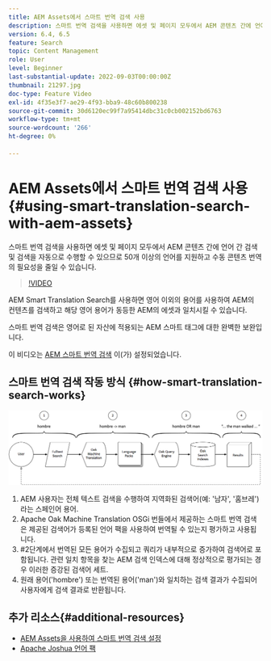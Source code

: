 ```yaml
---
title: AEM Assets에서 스마트 번역 검색 사용
description: 스마트 번역 검색을 사용하면 에셋 및 페이지 모두에서 AEM 콘텐츠 간에 언어 간 검색 및 검색을 자동으로 수행할 수 있으므로 50개 이상의 언어를 지원하고 수동 콘텐츠 번역의 필요성을 줄일 수 있습니다.
version: 6.4, 6.5
feature: Search
topic: Content Management
role: User
level: Beginner
last-substantial-update: 2022-09-03T00:00:00Z
thumbnail: 21297.jpg
doc-type: Feature Video
exl-id: 4f35e3f7-ae29-4f93-bba9-48c60b800238
source-git-commit: 30d6120ec99f7a95414dbc31c0cb002152bd6763
workflow-type: tm+mt
source-wordcount: '266'
ht-degree: 0%

---
```


# AEM Assets에서 스마트 번역 검색 사용{#using-smart-translation-search-with-aem-assets}

스마트 번역 검색을 사용하면 에셋 및 페이지 모두에서 AEM 콘텐츠 간에 언어 간 검색 및 검색을 자동으로 수행할 수 있으므로 50개 이상의 언어를 지원하고 수동 콘텐츠 번역의 필요성을 줄일 수 있습니다.

>[!VIDEO](https://video.tv.adobe.com/v/21297?quality=12&learn=on)

AEM Smart Translation Search를 사용하면 영어 이외의 용어를 사용하여 AEM의 컨텐츠를 검색하고 해당 영어 용어가 동등한 AEM의 에셋과 일치시킬 수 있습니다.

스마트 번역 검색은 영어로 된 자산에 적용되는 AEM 스마트 태그에 대한 완벽한 보완입니다.

이 비디오는 [AEM 스마트 번역 검색](smart-translation-search-technical-video-setup.md) 이(가) 설정되었습니다.

## 스마트 번역 검색 작동 방식 {#how-smart-translation-search-works}

![스마트 번역 검색 흐름 다이어그램](assets/smart-translation-search-flow.png)

1. AEM 사용자는 전체 텍스트 검색을 수행하여 지역화된 검색어(예: &#39;남자&#39;, &#39;홈브레&#39;)라는 스페인어 용어.
2. Apache Oak Machine Translation OSGi 번들에서 제공하는 스마트 번역 검색은 제공된 검색어가 등록된 언어 팩을 사용하여 번역될 수 있는지 평가하고 사용됩니다.
3. #2단계에서 번역된 모든 용어가 수집되고 쿼리가 내부적으로 증가하여 검색어로 포함됩니다. 관련 일치 항목을 찾는 AEM 검색 인덱스에 대해 정상적으로 평가되는 경우 이러한 증강된 검색어 세트.
4. 원래 용어(&#39;hombre&#39;) 또는 번역된 용어(&#39;man&#39;)와 일치하는 검색 결과가 수집되어 사용자에게 검색 결과로 반환됩니다.

## 추가 리소스{#additional-resources}

* [AEM Assets을 사용하여 스마트 번역 검색 설정](smart-translation-search-technical-video-setup.md)
* [Apache Joshua 언어 팩](https://cwiki.apache.org/confluence/display/JOSHUA/Language+Packs)
